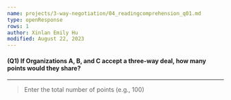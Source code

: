 ```yaml
---
name: projects/3-way-negotiation/04_readingcomprehension_q01.md
type: openResponse
rows: 1
author: Xinlan Emily Hu
modified: August 22, 2023
---
```


#### (Q1) If Organizations A, B, and C accept a three-way deal, how many points would they share?

---

> Enter the total number of points (e.g., 100)